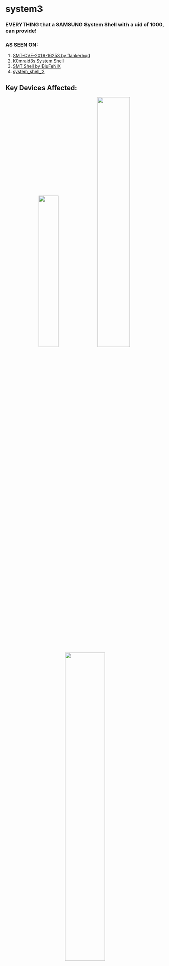 #  system3

### EVERYTHING that a SAMSUNG System Shell with a uid of 1000, can provide!

### AS SEEN ON:
1. [SMT-CVE-2019-16253 by flankerhqd](https://github.com/flankerhqd/vendor-android-cves/tree/master/SMT-CVE-2019-16253/)
2. [K0mraid3s System Shell](https://github.com/k0mraid3/K0mraid3s_System_Shell-Source/)
3. [SMT Shell by BluFeNiX](https://github.com/BLuFeNiX/SMTShell/)
4. [system_shell_2](https://github.com/wr3cckl3ss1/system_shell_2/)

## Key Devices Affected:
  <div align="center">
    <img src="system3_S23-July.jpg" width="35%" /> 
    <img src="system3_S22U-June.jpg" width="45%" />
    <img src="system3_W4-B4.jpg" width="50%" />

```
NO MORE SMT! 
NO WORRIES OF AOSP PATCH!
NO DOWNGRADING!
90 TO 95 PERCENT OF DEVICES, IMMEDIATELY AFFECTED, WATCHES & TABLETS TOO!
```
</div>  


# Introduction:
The tale of ASKS, Samsung's "bodyguard" and Package Manager:

Back in January & February of 2023, at the height of the rediscovered system shell, Samsung introduced the patch known as the One UI 5.1 SMT patch. 
That patch stopped anymore downgrading of the Samsung-text-to-talk application that was used to gain access to what many know as a system shell. When it was released it ultimately crippled the known exploit at the time. But it wasnt, until a certain unknown individual, made public what is now known as this on [XDA](https://forum.xda-developers.com/t/guide-smt-system-shell-access-on-samsung-oneui-5-1-march-april-update.4583225/)

```
adb install -d -i com.sec.android.preloadinstaller /path/to/SMT.apk
pm install -d -i com.sec.android.preloadinstaller /path/to/SMT.apk
```
The key to NOW, bypassing the bandaid, Samsung implemented to stop anymore SMT downgrades. When executed precisely, it would guarantee, that SMT would be fully downgraded to once again allow access to system uid capabilities whether by using any of the known available apps that worked side by side with SMT,

Apps available at the time
1. [Shizuku 1000 aka ShizukuHack by Z. Wander](https://github.com/zacharee/ShizukuHack/)
2. [K0mraid3s System Shell](https://github.com/k0mraid3/K0mraid3s_System_Shell-Source/)
3. [SMT Shell by BluFeNiX](https://github.com/BLuFeNiX/SMTShell/)
4. [SMT Shell for SamsungWatches](https://github.com/ITDev93/SMTShell-ForSamsungWatches/)
5. [system_shell_2](https://github.com/wr3cckl3ss1/system_shell_2/)

Fast forward to APRIL/MAY 2023, when Samsung decided to not fix their own issues and leave Papa Google to handle it.
Google went ahead and made the appropriate [framework](https://android.googlesource.com/platform/frameworks/base/+/33940a9749666eec991904094ccf56ae4ca4ae10) changes to SHUT everything down as far as downgrades even if the vendor, like Samsung, had hidden overrides, thus ONLY ALLOWING debuggable apps to downgrade past factory images with or without the use of the -d or -i flags.

Many will wonder, what does any of this have to do with system3, well its plain and simple. The argument used for the One UI 5.1 patch,
```
-i com.sec.android.preloadinstaller
```
Belongs to a little file on about 90 to 95 percent of Samsung devices called "ASKSTS.xml" easily located by executing, on your device command line,
```
ls -lah /etc
```
Opening up the XML, you will be greeted with the following words, "TRUSTEDSTORE"

<div align="center">
<img src="system3_ASKSTS.jpg" width="65%" />
</div>
    
*3 TRUSTED PACKAGES*

Which one of them, was used for the first bypass and 2 other unknown packages:

```
com.samsung.android.seinstaller
PrePackageInstaller
```

After AOSP, made the hard [framework](https://android.googlesource.com/platform/frameworks/base/+/33940a9749666eec991904094ccf56ae4ca4ae10) changes it KILLED SMT completely. Now no more downgrades were possible.

## PrePackageInstaller & FTL (FactoryTestLauncher):

After the patch, I decided to start digging and I remembered ASKSTS.xml and the two unknown packages.
If the first bypass, was from here, then I'm sure the next bypass would be here or somewhere close. After many attempts using a combination of arguments, I failed.
Nothing could downgrade SMT. But..... there was one thing, I did find that proved to be what would now be used for system3.

system3 is the "shell activity" of FactoryTestLauncher. FTL is what Samsung uses as its main launcher on combination firmware, even including on today's combo firmware.
FactoryTestLauncher holds a system uid of 1000. Just like many system applications. 
Typically when installing, applications like this or any past system applications thru the command line, you're met with the error of:
```
[-3001: INSTALL_FAILED_REJECTED_BY_BUILDTYPE]
```
The following command, BYPASSES this completely, enabling a hidden and CRITICAL ability to NOW install pretty much any old system application. 
The following will NOT downgrade any apps but who cares when you can work with new abilities.

### *ENTER THE DRAGON*

```
adb install -i PrePackageInstaller /data/local/tmp/FTL.apk or the name of ANY system package.
pm install -i PrePackageInstaller /data/local/tmp/FTL.apk or the name of ANY system package.
```

<div align="center">
<img src="system3_PPI-Install.jpg" width="45%" />
</div>

### THE BAD NEWS PT. 1, 2, & 3.

While, many NOW have FTL installed, thats only half the battle. To open the "shell activity" of FTL, the system requires 
for the activity to be called from uid 1000 or anything HIGHER THAN SHELL. I'll let you use your imagination on how that could be launched. I, as an amateur researcher, was able to figure this out and I dont read or write any coding nor I do, have any skills or hold any AOSP secrets that
help me LAUNCH the needed activity. There's a couple ways to do this. Do your research and you too, will be SUCCESSFUL. 

AND FOR THOSE STILL CLUELESS, RE-READ THIS WHOLE PARAGRAPH AND TAKE NOTE OF KEY WORDS, I HAVE USED AND/OR CAPITALIZED. THATS YOUR ONLY HINT!

SOME MAY EVEN DISCOVER A HIDDEN SECRET, IF YOU WERE TO TAP ON THE ICON FOR FTL (MAIN). 

This secret is not for every DEVICE but MANY older devices and some newer ones have this capability. Being that this IS the DEFAULT LAUNCHER on combo firmware, do a quick search and see what comes up when searching. Im thinking of the word, YELLOW. 

When your SUCCESSFUL in launching, you will be met with the following screen,

<div align="center">
<img src="system3_FTL.jpg" width="45%" />

<bold>Welcome to system3! Third time's a charm, courtesy of Samsung and the ASKSManager.</bold>
</div>

As of JULY 2023, any firmware that carries the affected ASKSTS.xml is very VULNERABLE. As long as it carries those 3 packages, YOU COULD still use 
PrePackageInstaller as an argument and bypass the error. Now I need to be clear here, as I said in my previous statement. "YOU COULD" means that there are certain exceptions AND there are certain devices where this may not be applicable. Its up to you to figure out what works and what doesn't. 

DO NOT, I REPEAT, DO USE THE ISSUES TAB TO ASK ME ABOUT, WHY SOMETHING DOESN'T WORK OR WHY THE INSTALL COMMAND IS NOT WORKING. I WILL CLOSE OUT ANY ISSUES WITHOUT REASON OR CAUSE. USE YOUR HEAD AND TWO EYES TO READ A LITTLE BIT, IT WONT KILL YOU, I PROMISE.


This SUPER BYPASS, the install command, is NOW PATCHED on any firmware carrying a AUG 1 2023 security patch. 
So this exploit is somewhat considered dead.

Well.....so they thought!

### US S23 ULTRA on the One UI 6 Beta and a Aug 1, 2023 security patch.

<div align="center">
<img src="system3_S23U-Beta.jpg" width="45%" />

```
Damn Samsung! Why cant you get things right, are we that lazy to allow PATCH REGRESSION or
are the engineers down in Texas, Seoul or Ukraine getting lazy?

Standby until OCT 31st for PART 2 of this story. 
But until then, ENJOY. 
ALL previous commands from the past system shells still work.
Kindly use Google or your preferred search provider to find them.
```
</div>

### Credits
```
Oakieville(https://www.github.com/oakieville/)
For his countless knowledge, patience and testing, thanks bro!

Zachary Wander(https://www.github.com/zacharee/)
For the modified Shizuku, known as Shizuku 1000 and countless knowledge of APKs. This guy is a MASTER in his own class.
 
Samsung
For once again proving that BANDAIDS ARE NOT A FIX, and can easily be ripped off and shredded to pieces.

Project includes an unmodified system APK, com.samsung.android.FactoryTestLauncher, v. 2.2.14 221400000.
```

